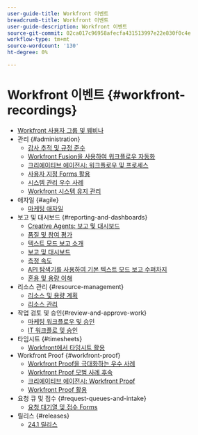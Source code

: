 ```yaml
---
user-guide-title: Workfront 이벤트
breadcrumb-title: Workfront 이벤트
user-guide-description: Workfront 이벤트
source-git-commit: 02ca017c96958afecfa431513997e22e830f0c4e
workflow-type: tm+mt
source-wordcount: '130'
ht-degree: 0%

---
```



# Workfront 이벤트 {#workfront-recordings}

+ [Workfront 사용자 그룹 및 웨비나](overview.md)
+ 관리 {#administration}
   + [감사 추적 및 규정 준수](user-groups/audit-trails-and-compliance.md)
   + [Workfront Fusion을 사용하여 워크플로우 자동화](user-groups/automating-workflows-with-workfront-fusion.md)
   + [크리에이티브 에이전시: 워크플로우 및 프로세스](user-groups/creative-agencies-workflows-and-process.md)
   + [사용자 지정 Forms 활용](user-groups/leveraging-custom-forms.md)
   + [시스템 관리 우수 사례](user-groups/system-admin-best-practices.md)
   + [Workfront 시스템 유지 관리](user-groups/workfront-system-maintenance.md)
+ 애자일 {#agile}
   + [마케팅 애자일](user-groups/agile-in-marketing.md)
+ 보고 및 대시보드 {#reporting-and-dashboards}
   + [Creative Agents: 보고 및 대시보드](user-groups/creative-agencies-reporting-and-dashboards.md)
   + [품질 및 참여 평가](webinars/gauging-quality-and-engagement.md)
   + [텍스트 모드 보고 소개](webinars/introduction-to-text-mode-reporting.md)
   + [보고 및 대시보드](user-groups/reporting-and-dashboards.md)
   + [측정 속도](webinars/measuring-velocity.md)
   + [API 탐색기를 사용하여 기본 텍스트 모드 보고 수퍼차지](webinars/supercharge-basic-text-mode-reporting-using-the-api-explorer.md)
   + [혼용 및 용량 이해](webinars/understanding-mix-and-capacity.md)
+ 리소스 관리 {#resource-management}
   + [리소스 및 용량 계획](user-groups/resource-and-capacity-planning.md)
   + [리소스 관리](user-groups/resource-management.md)
+ 작업 검토 및 승인{#review-and-approve-work}
   + [마케팅 워크플로우 및 승인](user-groups/marketing-workflows-and-approvals.md)
   + [IT 워크플로 및 승인](user-groups/it-workflows-and-approvals.md)
+ 타임시트 {#timesheets}
   + [Workfront에서 타임시트 활용](user-groups/utilizing-timesheets-in-workfront.md)
+ Workfront Proof {#workfront-proof}
   + [Workfront Proof을 극대화하는 우수 사례](webinars/best-practices-to-maximize-workfront-proof.md)
   + [Workfront Proof 모범 사례 후속](webinars/follow-up-to-workfront-proof-best-practices.md)
   + [크리에이티브 에이전시: Workfront Proof](user-groups/creative-agencies-workfront-proof.md)
   + [Workfront Proof 활용](user-groups/leveraging-workfront-proof.md)
+ 요청 큐 및 접수 {#request-queues-and-intake}
   + [요청 대기열 및 접수 Forms](user-groups/request-queues-and-intake-forms.md)
+ 릴리스 {#releases}
   + [24.1 릴리스](webinars/24-1-release-webinar.md)